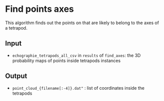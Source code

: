 # Find points axes 

This algorithm finds out the points on that are likely to belong to the axes of a tetrapod. 

## Input
- `echographie_tetrapods_all_csv` in `results` of `find_axes`: the 3D probability maps of points inside tetrapods instances

## Output 
- `point_cloud_{filename[:-4]}.dat"` : list of coordinates inside the tetrapods 
